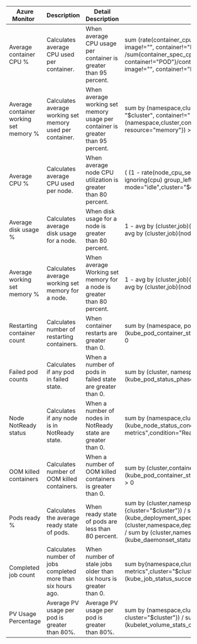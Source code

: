 | Azure Monitor                          | Description                                                  | Detail Description                                                              | Default alert queries                                                                                                                                                                                                                                                                                                                                                                                                                               |
|----------------------------------------|--------------------------------------------------------------|---------------------------------------------------------------------------------|-----------------------------------------------------------------------------------------------------------------------------------------------------------------------------------------------------------------------------------------------------------------------------------------------------------------------------------------------------------------------------------------------------------------------------------------------------|
| Average container CPU %                | Calculates average CPU used per container.                   | When average CPU usage per container is greater than 95 percent.                | sum (rate(container_cpu_usage_seconds_total{cluster = "$cluster",name!".*prometheus.*", image!="", container!="POD"}[5m])) by (pod_name, container,cluster,namespace) /sum(container_spec_cpu_quota{cluster = "$cluster",name!".*prometheus.*", image!="", container!="POD"}/container_spec_cpu_period{cluster = "$cluster",name!~".*prometheus.*", image!="", container!="POD"}) by (pod_name, container,cluster,namespace) >.95  |
| Average container working set memory % | Calculates average working set memory used per container.    | When average working set memory usage per container is greater than 95 percent. | sum by (namespace,cluster,container) (container_memory_working_set_bytes{cluster = "$cluster", container!="", image!="", container!="POD"}) / sum by (namespace,cluster,container) (kube_pod_container_resource_limits{cluster = "$cluster", resource="memory"})  > .95                                                                                                                                                                        |
| Average CPU %                          | Calculates average CPU used per node.                        | When average node CPU utilization is greater than 80 percent.                   | ( (1 - rate(node_cpu_seconds_total{job="node", mode="idle",cluster="$cluster"}[5m]) ) / ignoring(cpu) group_left  count without (cpu)( node_cpu_seconds_total{job="node", mode="idle",cluster="$cluster"}) )> .8                                                                                                                                                                                                                                    |
| Average disk usage %                   | Calculates average disk usage for a node.                    | When disk usage for a node is greater than 80 percent.                          | 1 - avg by (cluster,job)(node_memory_MemAvailable_bytes{job="node",cluster="$cluster"})/  avg by (cluster,job)(node_memory_MemTotal_bytes{job="node",cluster="$cluster"}) > .8                                                                                                                                                                                                                                                                      |
| Average working set memory %           | Calculates average working set memory for a node.            | When average Working set memory for a node is greater than 80 percent.          | 1 - avg by (cluster,job)(node_memory_MemAvailable_bytes{job="node",cluster="$cluster"})/ avg by (cluster,job)(node_memory_MemTotal_bytes{job="node",cluster="$cluster"}) > .8                                                                                                                                                                                                                                                                       |
| Restarting container count             | Calculates number of restarting containers.                  | When container restarts are greater than 0.                                     | sum by (namespace, pod, container, cluster) (kube_pod_container_status_restarts_total{job="kube-state-metrics", cluster= "$cluster"}) > 0                                                                                                                                                                                                                                                                                                           |
| Failed pod counts                      | Calculates if any pod in failed state.                       | When a number of pods in failed state are greater than 0.                       | sum by (cluster, namespace, pod) (kube_pod_status_phase{cluster="$cluster",phase="failed"}) > 0                                                                                                                                                                                                                                                                                                                                                     |
| Node NotReady status                   | Calculates if any node is in NotReady state.                 | When a number of nodes in NotReady state are greater than 0.                    | sum by (namespace,cluster,node)(kube_node_status_condition{cluster="$cluster",job="kube-state-metrics",condition="Ready",status!="true", node!=""}) > 0                                                                                                                                                                                                                                                                                             |
| OOM killed containers                  | Calculates number of OOM killed containers.                  | When a number of OOM killed containers is greater than 0.                       | sum by (cluster,container,namespace)(kube_pod_container_status_last_terminated_reason{reason="OOMKilled",cluster="$cluster"})  > 0                                                                                                                                                                                                                                                                                                                  |
| Pods ready %                           | Calculates the average ready state of pods.                  | When ready state of pods are less than 80 percent.                              | sum by (cluster,namespace,deployment)(kube_deployment_status_replicas_ready {cluster="$cluster"}) / sum by (cluster,namespace,deployment)(kube_deployment_spec_replicas {cluster="$cluster"}) <.8 or sum by (cluster,namespace,deployment)(kube_daemonset_status_number_ready{cluster="$cluster"}) / sum by (cluster,namespace,deployment)(kube_daemonset_status_desired_number_scheduled{cluster="$cluster"}) <.8                                  |
| Completed job count                    | Calculates number of jobs completed more than six hours ago. | When number of stale jobs older than six hours is greater than 0.               | sum by(namespace,cluster)(kube_job_spec_completions{job="kube-state-metrics",cluster="$cluster"}) - sum by(namespace,cluster)(kube_job_status_succeeded{job="kube-state-metrics",cluster="$cluster"})  > 0                                                                                                                                                                                                                                          |
| PV Usage Percentage                    | Average PV usage per pod is greater than 80%. | Average PV usage per pod is greater than 80%.               | sum by (namespace,cluster,container,pod)(kubelet_volume_stats_used_bytes{job="kubelet", cluster="$cluster"}) / sum by (namespace,cluster,container,pod)(kubelet_volume_stats_capacity_bytes{job="kubelet", cluster="$cluster"})>.8                                                                                                                                                                                                                                          |
